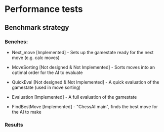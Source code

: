 # Performance tests

## Benchmark strategy

### Benches:

- Next_move [Implemented] - Sets up the gamestate ready for the next move (e.g. calc moves)

- MoveSorting [Not designed & Not Implemented] - Sorts moves into an optimal order for the AI to evaluate
- QuickEval [Not designed & Not Implemented] - A quick evaluation of the gamestate (used in move sorting)

- Evaluation [Implemented] - A full evaluation of the gamestate

- FindBestMove [Implemented] - "ChessAI main", finds the best move for the AI to make

### Results
